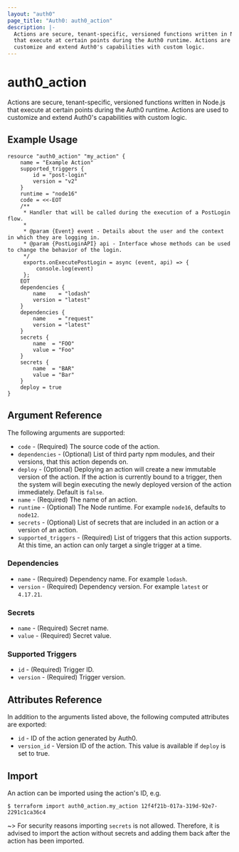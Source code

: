 ```yaml
---
layout: "auth0"
page_title: "Auth0: auth0_action"
description: |-
  Actions are secure, tenant-specific, versioned functions written in Node.js 
  that execute at certain points during the Auth0 runtime. Actions are used to
  customize and extend Auth0's capabilities with custom logic.
---
```


# auth0_action

Actions are secure, tenant-specific, versioned functions written in Node.js that
execute at certain points during the Auth0 runtime. Actions are used to
customize and extend Auth0's capabilities with custom logic.

## Example Usage

```hcl
resource "auth0_action" "my_action" {
	name = "Example Action"
	supported_triggers {
		id = "post-login"
		version = "v2"
	}
	runtime = "node16"
	code = <<-EOT
	/**
	 * Handler that will be called during the execution of a PostLogin flow.
	 *
	 * @param {Event} event - Details about the user and the context in which they are logging in.
	 * @param {PostLoginAPI} api - Interface whose methods can be used to change the behavior of the login.
	 */
	 exports.onExecutePostLogin = async (event, api) => {
		 console.log(event)
	 };
	EOT
	dependencies {
		name    = "lodash"
		version = "latest"
	}
	dependencies {
		name    = "request"
		version = "latest"
	}
	secrets {
		name  = "FOO"
		value = "Foo"
	}
	secrets {
		name  = "BAR"
		value = "Bar"
	}
	deploy = true
}
```

## Argument Reference

The following arguments are supported:

* `code` - (Required) The source code of the action.
* `dependencies` - (Optional) List of third party npm modules, and their versions, that this action depends on.
* `deploy` - (Optional) Deploying an action will create a new immutable version of the action.
If the action is currently bound to a trigger, then the system will begin executing the newly deployed version of the
action immediately. Default is `false`.
* `name` - (Required) The name of an action.
* `runtime` - (Optional) The Node runtime. For example `node16`, defaults to `node12`.
* `secrets` - (Optional) List of secrets that are included in an action or a version of an action.
* `supported_triggers` - (Required) List of triggers that this action supports. At this time, an action can only target
a single trigger at a time.

### Dependencies

* `name` - (Required) Dependency name. For example `lodash`.
* `version` - (Required) Dependency version. For example `latest` or `4.17.21`.

### Secrets

* `name` - (Required) Secret name.
* `value` - (Required) Secret value.

### Supported Triggers

* `id` - (Required) Trigger ID.
* `version` - (Required) Trigger version.


## Attributes Reference

In addition to the arguments listed above, the following computed attributes are exported:

* `id` - ID of the action generated by Auth0.
* `version_id` - Version ID of the action. This value is available if `deploy` is set to true.

## Import

An action can be imported using the action's ID, e.g. 

```shell
$ terraform import auth0_action.my_action 12f4f21b-017a-319d-92e7-2291c1ca36c4
```

~> For security reasons importing `secrets` is not allowed. Therefore, it is advised to import the action without
secrets and adding them back after the action has been imported.
